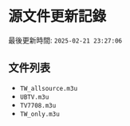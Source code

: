 # 源文件更新記錄

最後更新時間: `2025-02-21 23:27:06`

## 文件列表
- `TW_allsource.m3u`
- `UBTV.m3u`
- `TV7708.m3u`
- `TW_only.m3u`
